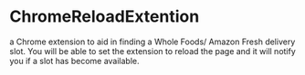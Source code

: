 # ChromeReloadExtention
a Chrome extension to aid in finding a Whole Foods/ Amazon Fresh delivery slot. You will be able to set the extension to reload the page and it will notify you if a slot has become available.
